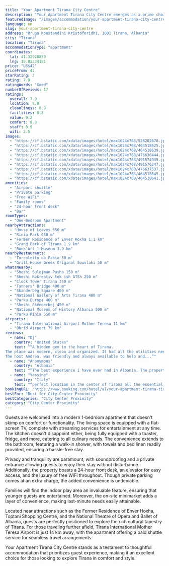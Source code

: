 ```yaml
---
title: "Your Apartment Tirana City Centre"
description: "Your Apartment Tirana City Centre emerges as a prime choice for travelers seeking the perfect blend of convenience and comfort in the heart of Tirana."
featuredImage: "/images/accommodation/your-apartment-tirana-city-centre-528202678.jpg"
language: en
slug: your-apartment-tirana-city-centre
address: "Rruga Konstandini Kristoforidhi, 1001 Tirana, Albania"
city: "Tirana"
location: "Tirana"
accommodationType: "apartment"
coordinates:
  lat: 41.32928859
  lng: 19.82334181
price: "US$42"
priceFrom: 42
starRating: 3
rating: 7.9
ratingWords: "Good"
numberOfReviews: 17
ratings:
  overall: 7.9
  location: 8.8
  cleanliness: 8.9
  facilities: 8.3
  value: 9.2
  comfort: 8.8
  staff: 8.9
  wifi: 2.5
images:
  - "https://cf.bstatic.com/xdata/images/hotel/max1024x768/528202678.jpg?k=fc722206f60b538086c857cbf649197c460d91556266b40c0ea1357e280891d8&o=&hp=1"
  - "https://cf.bstatic.com/xdata/images/hotel/max1024x768/464518625.jpg?k=d320cb1e675d5336a939841f4037c9e51cabe0e6892e004ca3dcc5092e544ce1&o=&hp=1"
  - "https://cf.bstatic.com/xdata/images/hotel/max1024x768/464518639.jpg?k=db71bedaf0034b7bbee0cf9df4372c2b3da484e98e476075ac611ff17af54ae5&o=&hp=1"
  - "https://cf.bstatic.com/xdata/images/hotel/max1024x768/476636444.jpg?k=6d6c033fcf92105bff77880c810f27a4b2337a93271e9eeb5168b81ac22193ec&o=&hp=1"
  - "https://cf.bstatic.com/xdata/images/hotel/max1024x768/491574935.jpg?k=a91f683678aec121d9a42612b1e780d3845f4807ae003ae1530a0ba234838168&o=&hp=1"
  - "https://cf.bstatic.com/xdata/images/hotel/max1024x768/491576247.jpg?k=9bbb7e7a5d3f561307765290f55a645ac2331ee749b7477b26d433bb26cf5bc7&o=&hp=1"
  - "https://cf.bstatic.com/xdata/images/hotel/max1024x768/476637537.jpg?k=408156bd1ebb0ced4ee58341b5690e5634f042736b41059e75ae0ad978d3f18b&o=&hp=1"
  - "https://cf.bstatic.com/xdata/images/hotel/max1024x768/464518645.jpg?k=79e192940b1b42c8151d94ef03900853f8257de47bceb22a8e8214d15b37dab2&o=&hp=1"
  - "https://cf.bstatic.com/xdata/images/hotel/max1024x768/464518641.jpg?k=63d2e5686a8614352a923d29d9b7ff8fc056557d8146c53cb0467ee336319f60&o=&hp=1"
amenities:
  - "Airport shuttle"
  - "Private parking"
  - "Free WiFi"
  - "Family rooms"
  - "24-hour front desk"
  - "Bar"
roomTypes:
  - "One-Bedroom Apartment"
nearbyAttractions:
  - "House of Leaves 650 m"
  - "Rinia Park 650 m"
  - "Former Residence of Enver Hoxha 1.1 km"
  - "Grand Park of Tirana 1.9 km"
  - "Bunk'Art 1 Museum 3.9 km"
nearbyRestaurants:
  - "Torcoletto da Fabio 50 m"
  - "Grill House Greek Original Souvlaki 50 m"
whatsNearby:
  - "Sheshi Sulejman Pasha 150 m"
  - "Sheshi Rekreativ tek ish ATSh 250 m"
  - "Clock Tower Tirana 350 m"
  - "Tanners' Bridge 400 m"
  - "Skanderbeg Square 400 m"
  - "National Gallery of Arts Tirana 400 m"
  - "Parku Europa 400 m"
  - "Sheshi Skënderbej 450 m"
  - "National Museum of History Albania 500 m"
  - "Parku Rinia 550 m"
airports:
  - "Tirana International Airport Mother Teresa 11 km"
  - "Ohrid Airport 79 km"
reviews:
  - name: "Dj"
    country: "United States"
    text: "“A hidden gem in the heart of Tirana.
The place was modern, clean and organized. It had all the utilities needed, and confortable beds. Great location and easy to walk around.
The host Andrea, was friendly and always available to help and...”"
  - name: "Anonymous"
    country: "Albania"
    text: "“The best experience i have ever had in Albania. The property was in the city center, only 3 minutes away from “Sheshi Skenderbej”. The house was so comfortable. Everything was so clean and tidy. Also the boy was so humble and so helpful. He...”"
  - name: "Yassine"
    country: "Italy"
    text: "“perfect location in the center of Tirana all the essential services were close and the owner was very helpful and polite I recommend to a couple”"
bookingURL: "https://www.booking.com/hotel/al/your-apartment-tirana-tirane.en-gb.html?aid=8035640"
bestFor: "Best for City Center Proximity"
bestCategories: "City Center Proximity"
category: "City Center Proximity"
---
```


Guests are welcomed into a modern 1-bedroom apartment that doesn't skimp on comfort or functionality. The living space is equipped with a flat-screen TV, complete with streaming services for entertainment at any time. The kitchen doesn't disappoint either, being fully equipped with a toaster, fridge, and more, catering to all culinary needs. The convenience extends to the bathroom, featuring a walk-in shower, with towels and bed linen readily provided, ensuring a hassle-free stay.

Privacy and tranquility are paramount, with soundproofing and a private entrance allowing guests to enjoy their stay without disturbance. Additionally, the property boasts a 24-hour front desk, an elevator for easy access, and the luxury of free WiFi throughout. Though private parking comes at an extra charge, the added convenience is undeniable.

Families will find the indoor play area an invaluable feature, ensuring that younger guests are entertained. Moreover, the on-site minimarket adds a layer of convenience, making last-minute needs easily attainable.

Located near attractions such as the Former Residence of Enver Hoxha, Toptani Shopping Centre, and the National Theatre of Opera and Ballet of Albania, guests are perfectly positioned to explore the rich cultural tapestry of Tirana. For those traveling further afield, Tirana International Mother Teresa Airport is just 14 km away, with the apartment offering a paid shuttle service for seamless travel arrangements.

Your Apartment Tirana City Centre stands as a testament to thoughtful accommodation that prioritizes guest experience, making it an excellent choice for those looking to explore Tirana in comfort and style.